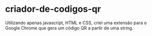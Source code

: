 # criador-de-codigos-qr
Utilizando apenas javascript, HTML e CSS, criei uma extensão para o Google Chrome que gera um código QR a partir de uma string. 
